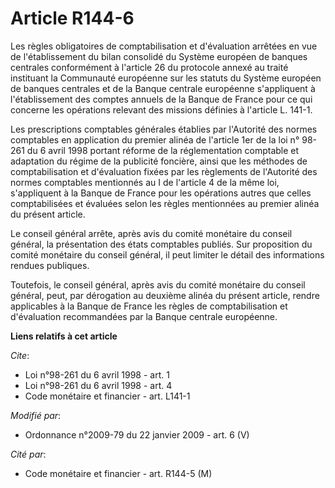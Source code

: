 # Article R144-6

Les règles obligatoires de comptabilisation et d'évaluation arrêtées en vue de l'établissement du bilan consolidé du Système
européen de banques centrales conformément à l'article 26 du protocole annexé au traité instituant la Communauté européenne
sur les statuts du Système européen de banques centrales et de la Banque centrale européenne s'appliquent à l'établissement
des comptes annuels de la Banque de France pour ce qui concerne les opérations relevant des missions définies à l'article L.
141-1. 

Les prescriptions comptables générales établies par l'Autorité des normes comptables en application du premier alinéa de
l'article 1er de la loi n° 98-261 du 6 avril 1998 portant réforme de la réglementation comptable et adaptation du régime de
la publicité foncière, ainsi que les méthodes de comptabilisation et d'évaluation fixées par les règlements de l'Autorité des
normes comptables mentionnés au I de l'article 4 de la même loi, s'appliquent à la Banque de France pour les opérations
autres que celles comptabilisées et évaluées selon les règles mentionnées au premier alinéa du présent article. 

Le conseil général arrête, après avis du comité monétaire du conseil général, la présentation des états comptables publiés.
Sur proposition du comité monétaire du conseil général, il peut limiter le détail des informations rendues publiques. 

Toutefois, le conseil général, après avis du comité monétaire du conseil général, peut, par dérogation au deuxième alinéa du
présent article, rendre applicables à la Banque de France les règles de comptabilisation et d'évaluation recommandées par la
Banque centrale européenne.

**Liens relatifs à cet article**

_Cite_:

  - Loi n°98-261 du 6 avril 1998 - art. 1
  - Loi n°98-261 du 6 avril 1998 - art. 4
  - Code monétaire et financier - art. L141-1

_Modifié par_:

  - Ordonnance n°2009-79 du 22 janvier 2009 - art. 6 (V)

_Cité par_:

  - Code monétaire et financier - art. R144-5 (M)
